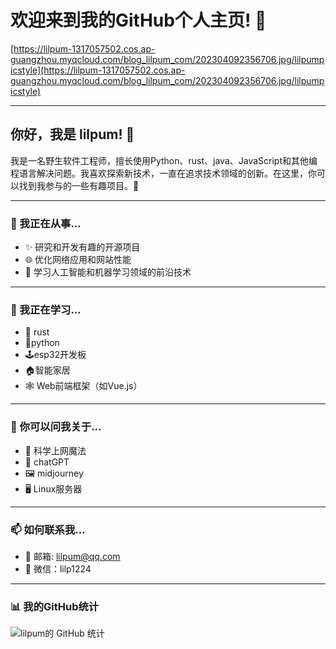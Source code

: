 # 欢迎来到我的GitHub个人主页! 👋

[https://lilpum-1317057502.cos.ap-guangzhou.myqcloud.com/blog_lilpum_com/202304092356706.jpg/lilpumpicstyle](https://lilpum-1317057502.cos.ap-guangzhou.myqcloud.com/blog_lilpum_com/202304092356706.jpg/lilpumpicstyle)

---

## **你好，我是 lilpum! 🤖**

我是一名野生软件工程师，擅长使用Python、rust、java、JavaScript和其他编程语言解决问题。我喜欢探索新技术，一直在追求技术领域的创新。在这里，你可以找到我参与的一些有趣项目。🚀

---

### **🔭 我正在从事...**

- ✨ 研究和开发有趣的开源项目
- 🌐 优化网络应用和网站性能
- 🤖 学习人工智能和机器学习领域的前沿技术

---

### **🌱 我正在学习...**

- 🦀 rust
- 🐍python
- 🕹️esp32开发板
- 🏠智能家居
- 🕸️ Web前端框架（如Vue.js）

---

### **💬 你可以问我关于...**

- 🚀 科学上网魔法
- 🤖 chatGPT
- 🖼️ midjourney
- 🖥️ Linux服务器

---

### **📫 如何联系我...**

- 📧 邮箱: lilpum@qq.com
- 💬 微信：lilp1224

---

### **📊 我的GitHub统计**

![lilpum的 GitHub 统计](https://github-readme-stats.vercel.app/api?username=lilp1224&show_icons=true&theme=tokyonight)
